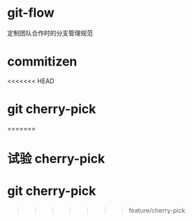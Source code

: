 # git-flow
定制团队合作时的分支管理规范

# commitizen
<<<<<<< HEAD
# git cherry-pick <commitHash>
=======


# 试验 cherry-pick
# git cherry-pick <commitHash>
>>>>>>> feature/cherry-pick
